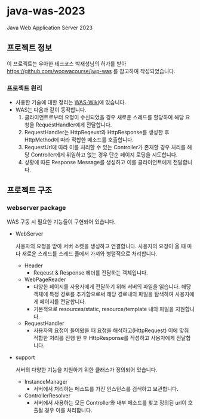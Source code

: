 # java-was-2023

Java Web Application Server 2023

## 프로젝트 정보 

이 프로젝트는 우아한 테크코스 박재성님의 허가를 받아 https://github.com/woowacourse/jwp-was 
를 참고하여 작성되었습니다.

### 프로젝트 원리
  - 사용한 기술에 대한 정리는 [WAS-Wiki](https://github.com/ijehyunpark/be-was/wiki/Web-Application-Server-Wiki)에 있습니다.
  - WAS는 다음과 같이 동작합니다.
    1. 클라이언트로부터 요청이 수신되었을 경우 새로운 스레드를 할당하여 해당 요청을 RequestHandler에게 전달합니다. 
    2. RequestHandler는 HttpReqeust와 HttpResponse를 생성한 후 HttpMethod에 따라 적합한 메소드를 호출합니다.
    3. RequestUrl에 따라 이를 처리할 수 있는 Controller가 존재할 경우 처리를 해당 Controller에게 위임하고 없는 경우 단순 페이지 로딩을 시도합니다.
    4. 상황에 따른 Response Message를 생성하고 이를 클라이언트에게 전달합니다.

## 프로젝트 구조

### webserver package
WAS 구동 시 필요한 기능들이 구현되어 있습니다.

  - WebServer

    사용자의 요청을 받아 서버 소켓을 생성하고 연결합니다. 사용자의 요청이 올 때 마다 새로운 스레드를 스레드 풀에서 가져와 병렬적으로 처리합니다.
    - Header
      - Reqeust & Response 헤더를 전담하는 객체입니다.
    - WebPageReader
      - 다양한 페이지를 사용자에게 전달하기 위해 서버의 파일을 읽습니다. 해당 객체에 특정 경로를 추가함으로써 해당 경로내의 파일을 탐색하여 사용자에게 페이지를 전달합니다.
      - 기본적으로 resources/static, resource/template 내의 파일을 지원합니다.
    - RequestHandler
      - 사용자의 요청이 들어왔을 때 요청을 해석하고(HttpRequest) 이에 맞춰 적합한 처리를 진행 한 후 HttpResponse를 작성하고 사용자에게 전달합니다.
  - support

    서버의 다양한 기능을 지원하기 위한 클래스가 정의되어 있습니다.
    - InstanceManager
       - 서버에서 처리하는 메소드를 가진 인스턴스를 검색하고 보관합니다.
    - ControllerResolver
      - 서버에서 사용하는 모든 Controller와 내부 메소드를 찾고 정의된 url이 호출될 경우 이를 처리합니다.